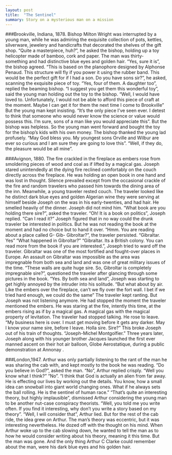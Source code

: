 ```yaml
---
layout: post
title:  "The Sentinel"
summary: Story on a mysterious man on a mission
---
```


###Brookville, Indiana, 1878.
Bishop Milton Wright was interrupted by a young man, while he was
admiring the exquisite collection of pots, kettles, silverware,
jewelery and handicrafts that decorated the shelves of the gift shop.
“Quite a masterpiece, huh?”, he asked the bishop, holding up a toy
helicopter made of bamboo, cork and paper. The man was thirty-
something and had distinctive blue eyes and golden hair.
“Yes, sure it is”, the bishop agreed.
“This is based on the planophore designed by Alphonse Penaud. This
structure will fly if you power it using the rubber band. This would
be the perfect gift for if I had a son. Do you have sons sir?”, he
asked, scanning the exquisite piece of toy.
“Yes, four of them. A daughter too”, replied the beaming bishop.
“I suggest you get them this wonderful toy”, said the young man
holding out the toy to the bishop.
“Well, I would have loved to. Unfortunately, I would not be able to
afford this piece of craft at the moment. Maybe I can get it for them
the next time I come to Brookville”
But the young man kept insisting. “It’s the only piece I’ve seen
ever. I detest to think that someone who would never know the science
or value would possess this. I’m sure, sons of a man like you would
appreciate this”.
But the bishop was helpless. So the young man went forward and bought
the toy for the bishop’s kids with his own money.
The bishop thanked the young lad profusely. “May God bless you. My
youngest sons Orville and Wilbur are ever so curious and I am sure
they are going to love this”.
“Well, if they do, the pleasure would be all mine”.

###Avignon, 1880.
The fire crackled in the fireplace as embers rose from smoldering
pieces of wood and coal as if lifted by a magical gas. Joseph stared
unintendedly at the dying fire reclined comfortably on the couch
directly across the fireplace. He was holding an open book in one
hand and was lost in thought. Silence prevailed except from the
occasional crackle of the fire and random travelers who passed him
towards the dining area of the inn.
Meanwhile, a young traveler rested
couch. The traveler looked like he
distinct dark blue eyes and golden
Algerian wine they were serving at
himself beside Joseph on the
was in his early-twenties, and had
hair. He smelled heavily of the
dinner. Joseph did not mind him.
“What book are you holding there sire?”, asked the traveler.
“Oh! It is a book on politics”, Joseph replied.
“Can I read it?”
Joseph figured that in no way could the drunk traveler be interested
in politics. But he was not reading the book at the moment and had no
choice but to hand it over.
“Hmm. You are reading about a place called G- Gib- Gibroltar?”, the
traveler persisted.
“Gibraltar. Yes”
“What happened in Gibroltar?”
“Gibraltar. Its a British colony. You can read more from the book if
you are interested.”, Joseph tried to ward off the traveler.
Gibraltar was one of the most fortified and fought-over places in
Europe. An assault on Gibraltar was impossible as the area was
impregnable from both sea and land and was one of great military
issues of the time.
“These walls are quite huge sire. So, Gibroltar is completely
impregnable sire?”, questioned the traveler after glancing through
some pictures in the book.
“Yes. By both sea and land”, Joseph was starting to get highly
annoyed by the intruder into his solitude.
“But what about by air. Like the embers over the fireplace, can’t we
fly over the fort wall. I bet if we tried hard enough, we could do
the same”
The traveler kept ranting. But Joseph was not listening anymore. He
had stopped the moment the traveler mentioned the embers. He was
staring at the fire, intently this time, at the embers rising as if
by a magical gas. A magical gas with the magical property of
levitation.
The traveler had stopped talking. He rose to leave. “My business
here is over. I must get moving before it gets any darker. May I know
your name sire, before I leave. Holla sire. Sire?”
This broke Joseph out of his train of thoughts. “Joseph-Michel
Montgolfier.”
Three years later, Joseph along with his younger brother Jacques
launched the first ever manned ascent on their hot air balloon, Globe
Aerostatique, during a public demonstration at Annonay .

###London,1947.
Arthur was only partially listening to the rant of the man he was
sharing the cab with, and kept mostly to the book he was reading. “Do
you believe in God?”, asked the man.
“No”, Arthur replied crisply.
“Well you know what I think?”
“No”.
“I think that God is actually an alien from far away. He is effecting
our lives by working out the details. You know, how a small idea can
snowball into giant world changing ones. What if he always sets the
ball rolling. He is the sentinel of human race.”
“That’s quite an interesting theory, but highly implausible”,
dismissed Arthur considering the young man to be another nut-case
conspiracy theorists.
“Well, you told me you write often. If you find it interesting, why
don’t you write a story based on my theory”.
“Well, I will consider that”, Arthur lied.
But for the rest of the cab ride, the idea grew on Arthur. The man’s
theory was eccentric, but it was interesting nevertheless. He dozed
off with the thought on his mind. When Arthur woke up to the cab
slowing down, he wanted to tell the man as to how he would consider
writing about his theory, meaning it this time.
But the man was gone. And the only thing Arthur C Clarke could
remember about the man, were his dark blue eyes and his golden hair.